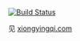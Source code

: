 [![Build Status](https://travis-ci.org/blademainer/google_containers_mirror.svg?branch=master)](https://travis-ci.org/blademainer/google_containers_mirror)

见 [xiongyingqi.com](https://xiongyingqi.com/2019/01/29/google-containers/)
